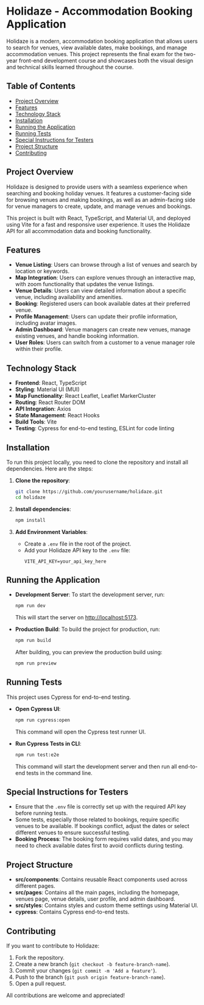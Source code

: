 # Holidaze - Accommodation Booking Application

Holidaze is a modern, accommodation booking application that allows users to search for venues, view available dates, make bookings, and manage accommodation venues. This project represents the final exam for the two-year front-end development course and showcases both the visual design and technical skills learned throughout the course.

## Table of Contents
- [Project Overview](#project-overview)
- [Features](#features)
- [Technology Stack](#technology-stack)
- [Installation](#installation)
- [Running the Application](#running-the-application)
- [Running Tests](#running-tests)
- [Special Instructions for Testers](#special-instructions-for-testers)
- [Project Structure](#project-structure)
- [Contributing](#contributing)

## Project Overview
Holidaze is designed to provide users with a seamless experience when searching and booking holiday venues. It features a customer-facing side for browsing venues and making bookings, as well as an admin-facing side for venue managers to create, update, and manage venues and bookings.

This project is built with React, TypeScript, and Material UI, and deployed using Vite for a fast and responsive user experience. It uses the Holidaze API for all accommodation data and booking functionality.

## Features
- **Venue Listing**: Users can browse through a list of venues and search by location or keywords.
- **Map Integration**: Users can explore venues through an interactive map, with zoom functionality that updates the venue listings.
- **Venue Details**: Users can view detailed information about a specific venue, including availability and amenities.
- **Booking**: Registered users can book available dates at their preferred venue.
- **Profile Management**: Users can update their profile information, including avatar images.
- **Admin Dashboard**: Venue managers can create new venues, manage existing venues, and handle booking information.
- **User Roles**: Users can switch from a customer to a venue manager role within their profile.

## Technology Stack
- **Frontend**: React, TypeScript
- **Styling**: Material UI (MUI)
- **Map Functionality**: React Leaflet, Leaflet MarkerCluster
- **Routing**: React Router DOM
- **API Integration**: Axios
- **State Management**: React Hooks
- **Build Tools**: Vite
- **Testing**: Cypress for end-to-end testing, ESLint for code linting

## Installation
To run this project locally, you need to clone the repository and install all dependencies. Here are the steps:

1. **Clone the repository**:
    ```bash
    git clone https://github.com/yourusername/holidaze.git
    cd holidaze
    ```

2. **Install dependencies**:
    ```bash
    npm install
    ```

3. **Add Environment Variables**:
   - Create a `.env` file in the root of the project.
   - Add your Holidaze API key to the `.env` file:
     ```
     VITE_API_KEY=your_api_key_here
     ```

## Running the Application
- **Development Server**: To start the development server, run:
    ```bash
    npm run dev
    ```
    This will start the server on [http://localhost:5173](http://localhost:5173).

- **Production Build**: To build the project for production, run:
    ```bash
    npm run build
    ```
    After building, you can preview the production build using:
    ```bash
    npm run preview
    ```

## Running Tests
This project uses Cypress for end-to-end testing.

- **Open Cypress UI**:
    ```bash
    npm run cypress:open
    ```
    This command will open the Cypress test runner UI.

- **Run Cypress Tests in CLI**:
    ```bash
    npm run test:e2e
    ```
    This command will start the development server and then run all end-to-end tests in the command line.

## Special Instructions for Testers
- Ensure that the `.env` file is correctly set up with the required API key before running tests.
- Some tests, especially those related to bookings, require specific venues to be available. If bookings conflict, adjust the dates or select different venues to ensure successful testing.
- **Booking Process**: The booking form requires valid dates, and you may need to check available dates first to avoid conflicts during testing.

## Project Structure
- **src/components**: Contains reusable React components used across different pages.
- **src/pages**: Contains all the main pages, including the homepage, venues page, venue details, user profile, and admin dashboard.
- **src/styles**: Contains styles and custom theme settings using Material UI.
- **cypress**: Contains Cypress end-to-end tests.

## Contributing
If you want to contribute to Holidaze:
1. Fork the repository.
2. Create a new branch (`git checkout -b feature-branch-name`).
3. Commit your changes (`git commit -m 'Add a feature'`).
4. Push to the branch (`git push origin feature-branch-name`).
5. Open a pull request.

All contributions are welcome and appreciated!